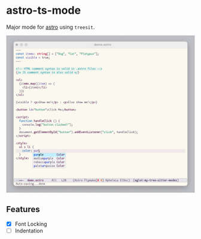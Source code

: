 # astro-ts-mode

Major mode for [astro](https://astro.build) using `treesit`.

![screenshot](screenshot.png)

## Features

- [X] Font Locking
- [ ] Indentation